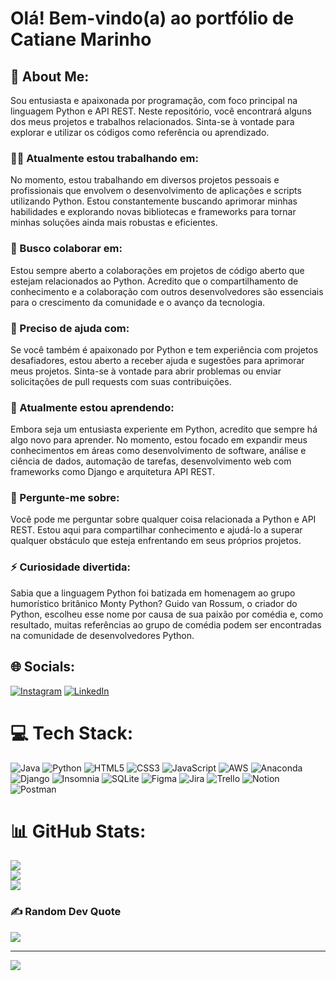 # Olá! Bem-vindo(a) ao portfólio de Catiane Marinho

## 💫 About Me:
Sou entusiasta e apaixonada por programação, com foco principal na linguagem Python e API REST. Neste repositório, você encontrará alguns dos meus projetos e trabalhos relacionados. Sinta-se à vontade para explorar e utilizar os códigos como referência ou aprendizado.

### 👨‍💻 Atualmente estou trabalhando em:

No momento, estou trabalhando em diversos projetos pessoais e profissionais que envolvem o desenvolvimento de aplicações e scripts utilizando Python. Estou constantemente buscando aprimorar minhas habilidades e explorando novas bibliotecas e frameworks para tornar minhas soluções ainda mais robustas e eficientes.

### 👯 Busco colaborar em:

Estou sempre aberto a colaborações em projetos de código aberto que estejam relacionados ao Python. Acredito que o compartilhamento de conhecimento e a colaboração com outros desenvolvedores são essenciais para o crescimento da comunidade e o avanço da tecnologia.

### 🤝 Preciso de ajuda com:

Se você também é apaixonado por Python e tem experiência com projetos desafiadores, estou aberto a receber ajuda e sugestões para aprimorar meus projetos. Sinta-se à vontade para abrir problemas ou enviar solicitações de pull requests com suas contribuições.

### 🌱 Atualmente estou aprendendo:

Embora seja um entusiasta experiente em Python, acredito que sempre há algo novo para aprender. No momento, estou focado em expandir meus conhecimentos em áreas como desenvolvimento de software, análise e ciência de dados, automação de tarefas, desenvolvimento web com frameworks como Django e arquitetura API REST.

### 💬 Pergunte-me sobre:

Você pode me perguntar sobre qualquer coisa relacionada a Python e API REST. Estou aqui para compartilhar conhecimento e ajudá-lo a superar qualquer obstáculo que esteja enfrentando em seus próprios projetos.

### ⚡ Curiosidade divertida:

Sabia que a linguagem Python foi batizada em homenagem ao grupo humorístico britânico Monty Python? Guido van Rossum, o criador do Python, escolheu esse nome por causa de sua paixão por comédia e, como resultado, muitas referências ao grupo de comédia podem ser encontradas na comunidade de desenvolvedores Python.

## 🌐 Socials:
[![Instagram](https://img.shields.io/badge/Instagram-%23E4405F.svg?logo=Instagram&logoColor=white)](https://instagram.com/apixcel.flow) [![LinkedIn](https://img.shields.io/badge/LinkedIn-%230077B5.svg?logo=linkedin&logoColor=white)](https://www.linkedin.com/in/catiane-marinho/) 

# 💻 Tech Stack:
![Java](https://img.shields.io/badge/java-%23ED8B00.svg?style=for-the-badge&logo=java&logoColor=white) ![Python](https://img.shields.io/badge/python-3670A0?style=for-the-badge&logo=python&logoColor=ffdd54) ![HTML5](https://img.shields.io/badge/html5-%23E34F26.svg?style=for-the-badge&logo=html5&logoColor=white) ![CSS3](https://img.shields.io/badge/css3-%231572B6.svg?style=for-the-badge&logo=css3&logoColor=white) ![JavaScript](https://img.shields.io/badge/javascript-%23323330.svg?style=for-the-badge&logo=javascript&logoColor=%23F7DF1E) ![AWS](https://img.shields.io/badge/AWS-%23FF9900.svg?style=for-the-badge&logo=amazon-aws&logoColor=white) ![Anaconda](https://img.shields.io/badge/Anaconda-%2344A833.svg?style=for-the-badge&logo=anaconda&logoColor=white) ![Django](https://img.shields.io/badge/django-%23092E20.svg?style=for-the-badge&logo=django&logoColor=white) ![Insomnia](https://img.shields.io/badge/Insomnia-black?style=for-the-badge&logo=insomnia&logoColor=5849BE) ![SQLite](https://img.shields.io/badge/sqlite-%2307405e.svg?style=for-the-badge&logo=sqlite&logoColor=white) 	![Figma](https://img.shields.io/badge/figma-%23F24E1E.svg?style=for-the-badge&logo=figma&logoColor=white) ![Jira](https://img.shields.io/badge/jira-%230A0FFF.svg?style=for-the-badge&logo=jira&logoColor=white) ![Trello](https://img.shields.io/badge/Trello-%23026AA7.svg?style=for-the-badge&logo=Trello&logoColor=white) ![Notion](https://img.shields.io/badge/Notion-%23000000.svg?style=for-the-badge&logo=notion&logoColor=white) ![Postman](https://img.shields.io/badge/Postman-FF6C37?style=for-the-badge&logo=postman&logoColor=white)
# 📊 GitHub Stats:
![](https://github-readme-stats.vercel.app/api?username=catianemarinho&theme=dark&hide_border=false&include_all_commits=true&count_private=true)<br/>
![](https://github-readme-streak-stats.herokuapp.com/?user=catianemarinho&theme=dark&hide_border=false)<br/>
![](https://github-readme-stats.vercel.app/api/top-langs/?username=catianemarinho&theme=dark&hide_border=false&include_all_commits=true&count_private=true&layout=compact)

### ✍️ Random Dev Quote
![](https://quotes-github-readme.vercel.app/api?type=horizontal&theme=tokyonight)


---
[![](https://visitcount.itsvg.in/api?id=catianemarinho&icon=0&color=9)](https://visitcount.itsvg.in)

